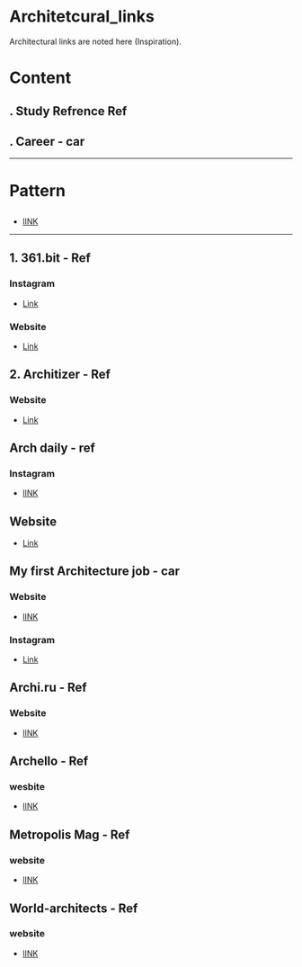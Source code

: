 # Architetcural_links
Architectural links are noted here (Inspiration).
# Content
## . Study Refrence  Ref
## . Career - car
-----------------------------------------------------------------------------
# Pattern
##
###
  * [ lINK ]()
----------------------------------------------------------------------------
##  1. 361.bit - Ref
### Instagram
  * [ Link ](https://www.instagram.com/361.bit/)
### Website
  * [ Link ](https://www.361bit.com/)

## 2. Architizer - Ref
### Website
  * [ Link ](https://architizer.com/)

## Arch daily - ref
### Instagram
  * [ lINK ](https://www.instagram.com/archdaily/)
## Website
  * [ Link ](https://www.archdaily.com/)

## My first Architecture job - car
### Website
  * [ lINK ](https://www.myfirstarchitecturejob.com/)
### Instagram
  * [ Link ](https://www.instagram.com/first_archi_job/)

## Archi.ru  - Ref
### Website
  * [ lINK ](https://archi.ru/)

## Archello - Ref
### wesbite
  * [ lINK ](https://archello.com/)

## Metropolis Mag - Ref
### website
  * [ lINK ](https://metropolismag.com/)

## World-architects - Ref
### website
  * [ lINK ](https://www.world-architects.com/en)  
